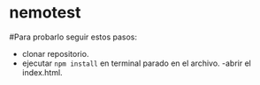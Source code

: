 # nemotest
#Para probarlo seguir estos pasos:
 - clonar repositorio.
 - ejecutar ``npm install`` en terminal parado en el archivo.
 -abrir el index.html. 
